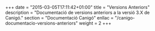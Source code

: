 +++
date        = "2015-03-05T17:11:42+01:00"
title       = "Versions Anteriors"
description = "Documentació de versions anteriors a la versió 3.X de Canigó."
section     = "Documentació Canigó"
enllac      = "/canigo-documentacio-versions-anteriors"
weight      = 2
+++
